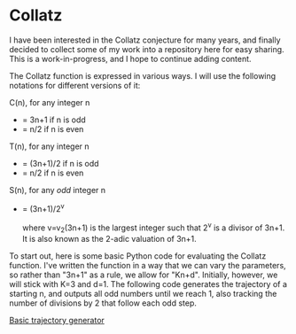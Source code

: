 # Collatz
I have been interested in the Collatz conjecture for many years, and finally decided to collect some of my work into a repository here for easy sharing. This is a work-in-progress, and I hope to continue adding content.

The Collatz function is expressed in various ways. I will use the following notations for different versions of it:

C(n), for any integer n
* = 3n+1 if n is odd
* = n/2 if n is even

T(n), for any integer n 
* = (3n+1)/2 if n is odd
* = n/2 if n is even

S(n), for any *odd* integer n
* = (3n+1)/2<sup>v</sup>

  where v=v<sub>2</sub>(3n+1) is the largest integer such that 2<sup>v</sup> is a divisor of 3n+1. It is also known as the 2-adic valuation of 3n+1. 

To start out, here is some basic Python code for evaluating the Collatz function. I've written the function in a way that we can vary the parameters, so rather than "3n+1" as a rule, we allow for "Kn+d". Initially, however, we will stick with K=3 and d=1. The following code generates the trajectory of a starting n, and outputs all odd numbers until we reach 1, also tracking the number of divisions by 2 that follow each odd step.

[Basic trajectory generator](/scripts/Basic_trajectory_generator.py)
